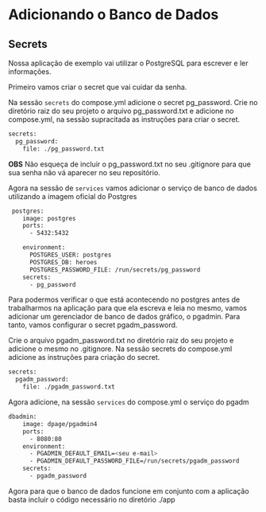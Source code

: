 # Adicionando o Banco de Dados
## Secrets 

Nossa aplicação de exemplo vai utilizar o PostgreSQL para escrever e ler informações. 

Primeiro vamos criar o secret que vai cuidar da senha.  

Na sessão ```secrets``` do compose.yml adicione o secret pg_password.
Crie no diretório raiz do seu projeto o arquivo pg_password.txt e adicione no compose.yml, na sessão supracitada as instruções para criar o secret. 

```bash
secrets:
  pg_password:
    file: ./pg_password.txt
```
**OBS** Não esqueça de incluir o pg_password.txt no seu .gitignore para que sua senha não vá aparecer no seu repositório.


Agora na sessão de ``` services ``` vamos adicionar o serviço de banco de dados utilizando a imagem oficial do Postgres

```bash
 postgres:
    image: postgres
    ports:
      - 5432:5432

    environment:
      POSTGRES_USER: postgres
      POSTGRES_DB: heroes
      POSTGRES_PASSWORD_FILE: /run/secrets/pg_password
    secrets:
      - pg_password
```

Para podermos verificar o que está acontecendo no postgres antes de trabalharmos na aplicação para que ela escreva e leia no mesmo, vamos adicionar um gerenciador de banco de dados gráfico, o pgadmin. Para tanto, vamos configurar o secret pgadm_password.

Crie o arquivo pgadm_password.txt no diretório raiz do seu projeto e adicione o mesmo no .gitignore. Na sessão secrets do compose.yml adicione as instruções para criação do secret. 

```bash
secrets:
  pgadm_password:
    file: ./pgadm_password.txt

```
Agora adicione, na sessão ```services``` do compose.yml o serviço do pgadm

```bash
dbadmin:
    image: dpage/pgadmin4
    ports:
      - 8080:80
    environment:
      - PGADMIN_DEFAULT_EMAIL=<seu e-mail>
      - PGADMIN_DEFAULT_PASSWORD_FILE=/run/secrets/pgadm_password
    secrets:
      - pgadm_password
```

Agora para que o banco de dados funcione em conjunto com a aplicação basta incluir o código necessário no diretório ./app





